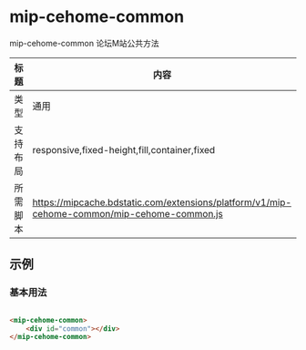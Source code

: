 # mip-cehome-common

mip-cehome-common 论坛M站公共方法

标题|内容
----|----
类型|通用
支持布局|responsive,fixed-height,fill,container,fixed
所需脚本|https://mipcache.bdstatic.com/extensions/platform/v1/mip-cehome-common/mip-cehome-common.js

## 示例

### 基本用法

```html

<mip-cehome-common>
	<div id="common"></div>
</mip-cehome-common>

```

